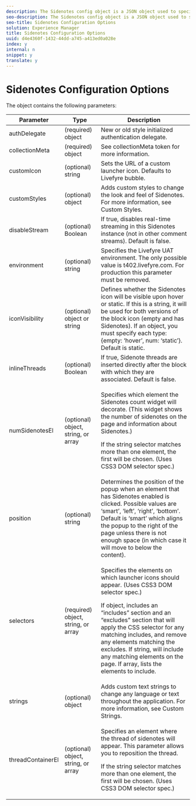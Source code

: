 ```yaml
---
description: The Sidenotes config object is a JSON object used to specify the content that the Livefyre App renders on the page.
seo-description: The Sidenotes config object is a JSON object used to specify the content that the Livefyre App renders on the page.
seo-title: Sidenotes Configuration Options
solution: Experience Manager
title: Sidenotes Configuration Options
uuid: d4e4360f-1432-44dd-a745-a413ed0a028e
index: y
internal: n
snippet: y
translate: y
---
```


# Sidenotes Configuration Options




The object contains the following parameters:

<table frame="all" rowsep="1" colsep="1" id="table_rfj_cmj_yy"> 
 <thead> 
  <tr> 
   <th class="entry">Parameter</th> 
   <th class="entry">Type</th> 
   <th class="entry">Description</th> 
  </tr> 
 </thead>
 <tbody> 
  <tr> 
   <td>authDelegate</td> 
   <td>(required) object</td> 
   <td>New or old style initialized authentication delegate.</td> 
  </tr> 
  <tr> 
   <td>collectionMeta</td> 
   <td>(required) object</td> 
   <td>See collectionMeta token for more information.</td> 
  </tr> 
  <tr> 
   <td>customIcon</td> 
   <td>(optional) string</td> 
   <td>Sets the URL of a custom launcher icon. Defaults to Livefyre bubble.</td> 
  </tr> 
  <tr> 
   <td>customStyles</td> 
   <td>(optional) object</td> 
   <td>Adds custom styles to change the look and feel of Sidenotes. For more information, see Custom Styles.</td> 
  </tr> 
  <tr> 
   <td>disableStream</td> 
   <td>(optional) Boolean</td> 
   <td>If true, disables real-time streaming in this Sidenotes instance (not in other comment streams). Default is false.</td> 
  </tr> 
  <tr> 
   <td>environment</td> 
   <td>(optional) string</td> 
   <td>Specifies the Livefyre UAT environment. The only possible value is t402.livefyre.com. For production this parameter must be removed.</td> 
  </tr> 
  <tr> 
   <td>iconVisibility</td> 
   <td>(optional) object or string</td> 
   <td>Defines whether the Sidenotes icon will be visible upon hover or static. If this is a string, it will be used for both versions of the block icon (empty and has Sidenotes). If an object, you must specify each type: {empty: ‘hover’, num: ‘static’}. Default is static.</td> 
  </tr> 
  <tr> 
   <td>inlineThreads</td> 
   <td>(optional) Boolean</td> 
   <td>If true, Sidenote threads are inserted directly after the block with which they are associated. Default is false.</td> 
  </tr> 
  <tr> 
   <td>numSidenotesEl</td> 
   <td>(optional) object, string, or array</td> 
   <td> <p>Specifies which element the Sidenotes count widget will decorate. (This widget shows the number of sidenotes on the page and information about Sidenotes.)</p> <p>If the string selector matches more than one element, the first will be chosen. (Uses CSS3 DOM selector spec.)</p> </td> 
  </tr> 
  <tr> 
   <td>position</td> 
   <td>(optional) string</td> 
   <td>Determines the position of the popup when an element that has Sidenotes enabled is clicked. Possible values are ‘smart’, ‘left’, ‘right’, ‘bottom’. Default is ‘smart’ which aligns the popup to the right of the page unless there is not enough space (in which case it will move to below the content).</td> 
  </tr> 
  <tr> 
   <td>selectors</td> 
   <td>(required) object, string, or array</td> 
   <td> <p>Specifies the elements on which launcher icons should appear. (Uses CSS3 DOM selector spec.)</p> <p>If object, includes an “includes” section and an “excludes” section that will apply the CSS selector for any matching includes, and remove any elements matching the excludes. If string, will include any matching elements on the page. If array, lists the elements to include.</p> </td> 
  </tr> 
  <tr> 
   <td>strings</td> 
   <td>(optional) object</td> 
   <td>Adds custom text strings to change any language or text throughout the application. For more information, see Custom Strings.</td> 
  </tr> 
  <tr> 
   <td>threadContainerEl</td> 
   <td>(optional) object, string, or array</td> 
   <td> <p>Specifies an element where the thread of sidenotes will appear. This parameter allows you to reposition the thread.</p> <p>If the string selector matches more than one element, the first will be chosen. (Uses CSS3 DOM selector spec.)</p> </td> 
  </tr> 
 </tbody> 
</table>

